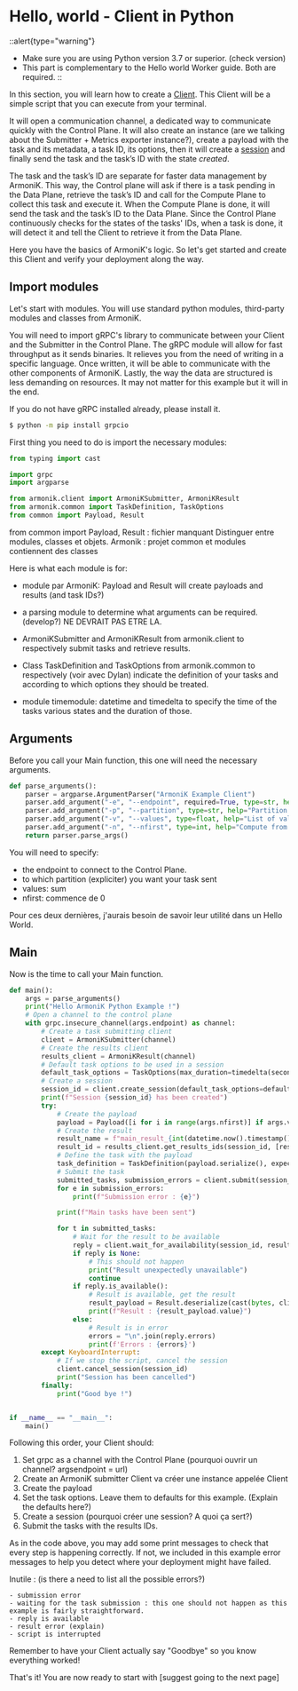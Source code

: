 # Hello, world - Client in Python
::alert{type="warning"}
- Make sure you are using Python version 3.7 or superior. (check version)
- This part is complementary to the Hello world Worker guide. Both are required.
::

In this section, you will learn how to create a [Client](https://aneoconsulting.github.io/ArmoniK/armonik/glossary#client). This Client will be a simple script that you can execute from your terminal.

It will open a communication channel, a dedicated way to communicate quickly with the Control Plane. It will also create an instance (are we talking about the Submitter + Metrics exporter instance?), create a payload with the task and its metadata, a task ID, its options, then it will create a [session](https://aneoconsulting.github.io/ArmoniK/armonik/glossary#session) and finally send the task and the task’s ID with the state *created*.

The task and the task’s ID are separate for faster data management by ArmoniK. This way, the Control plane will ask if there is a task pending in the Data Plane, retrieve the task’s ID and call for the Compute Plane to collect this task and execute it. When the Compute Plane is done, it will send the task and the task’s ID to the Data Plane. Since the Control Plane continuously checks for the states of the tasks' IDs, when a task is done, it will detect it and tell the Client to retrieve it from the Data Plane.

Here you have the basics of ArmoniK's logic. So let's get started and create this Client and verify your deployment along the way.

## Import modules

Let's start with modules. You will use standard python modules, third-party modules and classes from ArmoniK.

You will need to import gRPC's library to communicate between your Client and the Submitter in the Control Plane. The gRPC module will allow for fast throughput as it sends binaries. It relieves you from the need of writing in a specific language. Once written, it will be able to communicate with the other components of ArmoniK. Lastly, the way the data are structured is less demanding on resources. It may not matter for this example but it will in the end.

If you do not have gRPC installed already, please install it.

```bash
$ python -m pip install grpcio
```

First thing you need to do is import the necessary modules:
```python
from typing import cast

import grpc
import argparse

from armonik.client import ArmoniKSubmitter, ArmoniKResult
from armonik.common import TaskDefinition, TaskOptions
from common import Payload, Result
```

from common import Payload, Result : fichier manquant
Distinguer entre modules, classes et objets.
Armonik : projet
common et modules contiennent des classes


Here is what each module is for:
- module par ArmoniK: Payload and Result will create payloads and results (and task IDs?)

- a parsing module to determine what arguments can be required. (develop?) NE DEVRAIT PAS ETRE LA.
- ArmoniKSubmitter and ArmoniKResult from armonik.client to respectively submit tasks and retrieve results.
- Class TaskDefinition and TaskOptions from armonik.common to respectively (voir avec Dylan) indicate the definition of your tasks and according to which options they should be treated.
- module timemodule: datetime and timedelta to specify the time of the tasks various states and the duration of those.

## Arguments

Before you call your Main function, this one will need the necessary arguments.

```python
def parse_arguments():
    parser = argparse.ArgumentParser("ArmoniK Example Client")
    parser.add_argument("-e", "--endpoint", required=True, type=str, help="Control plane endpoint")
    parser.add_argument("-p", "--partition", type=str, help="Partition used for the worker")
    parser.add_argument("-v", "--values", type=float, help="List of values to compute instead of x in [0, n[", nargs='+')
    parser.add_argument("-n", "--nfirst", type=int, help="Compute from 0 inclusive to n exclusive, n=10 by default", default=10)
    return parser.parse_args()
```

You will need to specify:
- the endpoint to connect to the Control Plane.
- to which partition (expliciter) you want your task sent
- values: sum
- nfirst: commence de 0

Pour ces deux dernières, j'aurais besoin de savoir leur utilité dans un Hello World.


## Main

Now is the time to call your Main function.

```python
def main():
    args = parse_arguments()
    print("Hello ArmoniK Python Example !")
    # Open a channel to the control plane
    with grpc.insecure_channel(args.endpoint) as channel:
        # Create a task submitting client
        client = ArmoniKSubmitter(channel)
        # Create the results client
        results_client = ArmoniKResult(channel)
        # Default task options to be used in a session
        default_task_options = TaskOptions(max_duration=timedelta(seconds=300), priority=1, max_retries=5, partition_id=args.partition)
        # Create a session
        session_id = client.create_session(default_task_options=default_task_options, partition_ids=[args.partition] if args.partition is not None else None)
        print(f"Session {session_id} has been created")
        try:
            # Create the payload
            payload = Payload([i for i in range(args.nfirst)] if args.values is None else args.values)
            # Create the result
            result_name = f"main_result_{int(datetime.now().timestamp())}"
            result_id = results_client.get_results_ids(session_id, [result_name])[result_name]
            # Define the task with the payload
            task_definition = TaskDefinition(payload.serialize(), expected_output_ids=[result_id])
            # Submit the task
            submitted_tasks, submission_errors = client.submit(session_id, [task_definition])
            for e in submission_errors:
                print(f"Submission error : {e}")

            print(f"Main tasks have been sent")

            for t in submitted_tasks:
                # Wait for the result to be available
                reply = client.wait_for_availability(session_id, result_id=t.expected_output_ids[0])
                if reply is None:
                    # This should not happen
                    print("Result unexpectedly unavailable")
                    continue
                if reply.is_available():
                    # Result is available, get the result
                    result_payload = Result.deserialize(cast(bytes, client.get_result(session_id, result_id=t.expected_output_ids[0])))
                    print(f"Result : {result_payload.value}")
                else:
                    # Result is in error
                    errors = "\n".join(reply.errors)
                    print(f'Errors : {errors}')
        except KeyboardInterrupt:
            # If we stop the script, cancel the session
            client.cancel_session(session_id)
            print("Session has been cancelled")
        finally:
            print("Good bye !")


if __name__ == "__main__":
    main()
```

Following this order, your Client should:
1. Set grpc as a channel with the Control Plane (pourquoi ouvrir un channel? argsendpoint = url)
2. Create an ArmoniK submitter Client va créer une instance appelée Client
3. Create the payload
4. Set the task options. Leave them to defaults for this example. (Explain  the defaults here?)
5. Create a session (pourquoi créer une session? A quoi ça sert?)
6. Submit the tasks with the results IDs.

As in the code above, you may add some print messages to check that every step is happening correctly. If not, we included in this example error messages to help you detect where your deployment might have failed.

Inutile : (is there a need to list all the possible errors?)

	- submission error
	- waiting for the task submission : this one should not happen as this example is fairly straightforward.
	- reply is available
	- result error (explain)
	- script is interrupted

Remember to have your Client actually say "Goodbye" so you know everything worked!

That's it! You are now ready to start with [suggest going to the next page]

